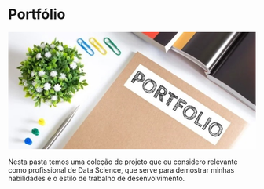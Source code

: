 # Portfólio

![](img/portfolio.jpg)


Nesta pasta temos uma coleção de projeto que eu considero relevante como profissional de Data Science, que serve para demostrar minhas habilidades e o estilo de trabalho de desenvolvimento. 

